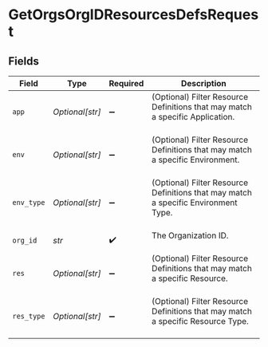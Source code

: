 # GetOrgsOrgIDResourcesDefsRequest


## Fields

| Field                                                                                | Type                                                                                 | Required                                                                             | Description                                                                          |
| ------------------------------------------------------------------------------------ | ------------------------------------------------------------------------------------ | ------------------------------------------------------------------------------------ | ------------------------------------------------------------------------------------ |
| `app`                                                                                | *Optional[str]*                                                                      | :heavy_minus_sign:                                                                   | (Optional) Filter Resource Definitions that may match a specific Application.<br/><br/> |
| `env`                                                                                | *Optional[str]*                                                                      | :heavy_minus_sign:                                                                   | (Optional) Filter Resource Definitions that may match a specific Environment.<br/><br/> |
| `env_type`                                                                           | *Optional[str]*                                                                      | :heavy_minus_sign:                                                                   | (Optional) Filter Resource Definitions that may match a specific Environment Type.<br/><br/> |
| `org_id`                                                                             | *str*                                                                                | :heavy_check_mark:                                                                   | The Organization ID.<br/><br/>                                                       |
| `res`                                                                                | *Optional[str]*                                                                      | :heavy_minus_sign:                                                                   | (Optional) Filter Resource Definitions that may match a specific Resource.<br/><br/> |
| `res_type`                                                                           | *Optional[str]*                                                                      | :heavy_minus_sign:                                                                   | (Optional) Filter Resource Definitions that may match a specific Resource Type.<br/><br/> |